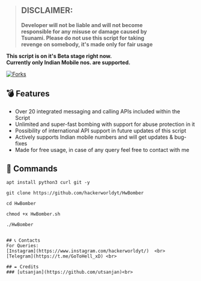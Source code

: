> ## DISCLAIMER:
> **Developer will not be liable and will not become<br>
responsible for any misuse or damage caused by<br>
Tsunami. Please do not use this script for taking<br>
revenge on somebody, it's made only for fair usage**

**This script is on it's Beta stage right now.<br>
Currently only Indian Mobile nos. are supported.**

[![Forks](https://img.shields.io/github/forks/MrRizoel/Spambot?style=flat-square&color=orange)](https://github.com/MrRizoel/Spambot/fork)

## 💣 Features
- Over 20 integrated messaging and calling APIs included within the Script
- Unlimited and super-fast bombing with support for abuse protection in it
- Possibility of international API support in future updates of this script
- Actively supports Indian mobile numbers and will get updates & bug-fixes
- Made for free usage, in case of any query feel free to contact with me

## 🎯 Commands
```
apt install python3 curl git -y
```
```
git clone https://github.com/hackerworldyt/HwBomber
```
```
cd HwBomber
```
```
chmod +x HwBomber.sh
```
```
./HwBomber
```
```

## 📞 Contacts
For Queries: 
[Instagram](https://www.instagram.com/hackerworldyt/)  <br>
[Telegram](https://t.me/GoToHell_xD) <br>

## ✒️ Credits 
### [utsanjan](https://github.com/utsanjan)<br>
